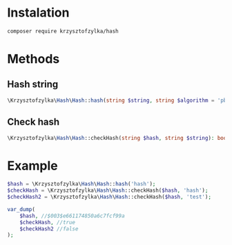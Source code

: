 # Instalation
```bash
composer require krzysztofzylka/hash
```

# Methods
## Hash string
```php
\Krzysztofzylka\Hash\Hash::hash(string $string, string $algorithm = 'pbkdf2'): string
```
## Check hash
```php
\Krzysztofzylka\Hash\Hash::checkHash(string $hash, string $string): bool
```

# Example
```php
$hash = \Krzysztofzylka\Hash\Hash::hash('hash');
$checkHash = \Krzysztofzylka\Hash\Hash::checkHash($hash, 'hash');
$checkHash2 = \Krzysztofzylka\Hash\Hash::checkHash($hash, 'test');

var_dump(
    $hash, //$003$e661174850a6c7fcf99a
    $checkHash, //true
    $checkHash2 //false
);
```